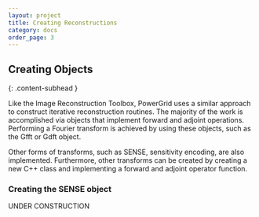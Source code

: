 ```yaml
---
layout: project
title: Creating Reconstructions
category: docs
order_page: 3
---
```

## Creating Objects
{: .content-subhead }

Like the Image Reconstruction Toolbox, PowerGrid uses a similar approach to construct iterative reconstruction routines. The majority of the work is accomplished via objects that implement forward and adjoint operations. Performing a Fourier transform is achieved by using these objects, such as the Gfft or Gdft object.

Other forms of transforms, such as SENSE, sensitivity encoding, are also implemented. Furthermore, other transforms can be created by creating a new C++ class and implementing a forward and adjoint operator function.


### Creating the SENSE object

UNDER CONSTRUCTION

